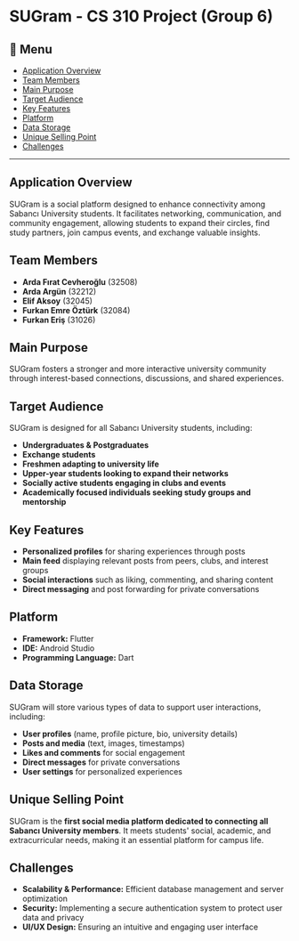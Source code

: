 # **SUGram - CS 310 Project (Group 6)**

## **📌 Menu**  
- [Application Overview](#application-overview)  
- [Team Members](#team-members)  
- [Main Purpose](#main-purpose)  
- [Target Audience](#target-audience)  
- [Key Features](#key-features)  
- [Platform](#platform)  
- [Data Storage](#data-storage)  
- [Unique Selling Point](#unique-selling-point)  
- [Challenges](#challenges)  

---

## **Application Overview**  
SUGram is a social platform designed to enhance connectivity among Sabancı University students. It facilitates networking, communication, and community engagement, allowing students to expand their circles, find study partners, join campus events, and exchange valuable insights.  

## **Team Members**  
- **Arda Fırat Cevheroğlu** (32508)  
- **Arda Argün** (32212)  
- **Elif Aksoy** (32045)  
- **Furkan Emre Öztürk** (32084)  
- **Furkan Eriş** (31026)  

## **Main Purpose**  
SUGram fosters a stronger and more interactive university community through interest-based connections, discussions, and shared experiences.  

## **Target Audience**  
SUGram is designed for all Sabancı University students, including:  
- **Undergraduates & Postgraduates**  
- **Exchange students**  
- **Freshmen adapting to university life**  
- **Upper-year students looking to expand their networks**  
- **Socially active students engaging in clubs and events**  
- **Academically focused individuals seeking study groups and mentorship**  

## **Key Features**  
- **Personalized profiles** for sharing experiences through posts  
- **Main feed** displaying relevant posts from peers, clubs, and interest groups  
- **Social interactions** such as liking, commenting, and sharing content  
- **Direct messaging** and post forwarding for private conversations  

## **Platform**  
- **Framework:** Flutter  
- **IDE:** Android Studio  
- **Programming Language:** Dart  

## **Data Storage**  
SUGram will store various types of data to support user interactions, including:  
- **User profiles** (name, profile picture, bio, university details)  
- **Posts and media** (text, images, timestamps)  
- **Likes and comments** for social engagement  
- **Direct messages** for private conversations  
- **User settings** for personalized experiences  

## **Unique Selling Point**  
SUGram is the **first social media platform dedicated to connecting all Sabancı University members**. It meets students' social, academic, and extracurricular needs, making it an essential platform for campus life.  

## **Challenges**  
- **Scalability & Performance:** Efficient database management and server optimization  
- **Security:** Implementing a secure authentication system to protect user data and privacy  
- **UI/UX Design:** Ensuring an intuitive and engaging user interface  
